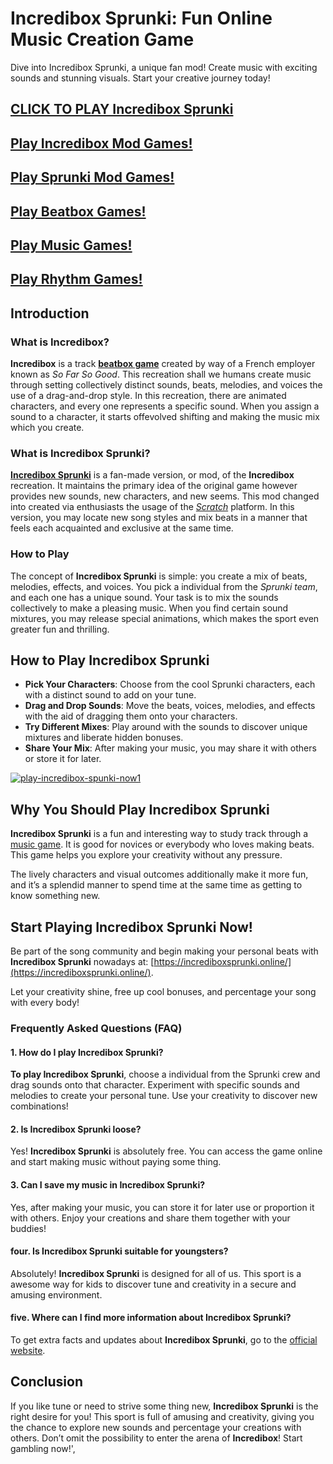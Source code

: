 # Incredibox Sprunki: Fun Online Music Creation Game

Dive into Incredibox Sprunki, a unique fan mod! Create music with exciting sounds and stunning visuals. Start your creative journey today!

## [CLICK TO PLAY Incredibox Sprunki](https://incrediboxsprunki.online/)

## [Play Incredibox Mod Games!](https://incrediboxsprunki.online/category/incredibox)

## [Play Sprunki Mod Games!](https://incrediboxsprunki.online/category/sprunki)

## [Play Beatbox Games!](https://incrediboxsprunki.online/category/beatbox)

## [Play Music Games!](https://incrediboxsprunki.online/category/music)

## [Play Rhythm Games!](https://incrediboxsprunki.online/category/rhythm)



## Introduction

### What is Incredibox?

**Incredibox** is a track [**beatbox game**](https://incrediboxsprunki.online/games/beatbox-games "Play Other Beatbox video games") created by way of a French employer known as _So Far So Good_. This recreation shall we humans create music through setting collectively distinct sounds, beats, melodies, and voices the use of a drag-and-drop style. In this recreation, there are animated characters, and every one represents a specific sound. When you assign a sound to a character, it starts offevolved shifting and making the music mix which you create.

### What is Incredibox Sprunki?

**[Incredibox Sprunki](https://incrediboxsprunki.online/ "Incredibox Sprunki internet site")** is a fan-made version, or mod, of the **Incredibox** recreation. It maintains the primary idea of the original game however provides new sounds, new characters, and new seems. This mod changed into created via enthusiasts the usage of the [_Scratch_](https://scratch.mit.edu/ "scratch") platform. In this version, you may locate new song styles and mix beats in a manner that feels each acquainted and exclusive at the same time.

### How to Play

The concept of **Incredibox Sprunki** is simple: you create a mix of beats, melodies, effects, and voices. You pick a individual from the _Sprunki team_, and each one has a unique sound. Your task is to mix the sounds collectively to make a pleasing music. When you find certain sound mixtures, you may release special animations, which makes the sport even greater fun and thrilling.

## How to Play Incredibox Sprunki

* **Pick Your Characters**: Choose from the cool Sprunki characters, each with a distinct sound to add on your tune.
* **Drag and Drop Sounds**: Move the beats, voices, melodies, and effects with the aid of dragging them onto your characters.
* **Try Different Mixes**: Play around with the sounds to discover unique mixtures and liberate hidden bonuses.
* **Share Your Mix**: After making your music, you may share it with others or store it for later.

[![play-incredibox-spunki-now1](https://incrediboxsprunki.online/games/music/images/play-incredibox-spunki-now1.jpg)](#iframehtml5 "Click to play Incredibox Sprunki")

## Why You Should Play Incredibox Sprunki

**Incredibox Sprunki** is a fun and interesting way to study track through a [music game](https://incrediboxsprunki.online/games/music-games "different track games"). It is good for novices or everybody who loves making beats. This game helps you explore your creativity without any pressure.

The lively characters and visual outcomes additionally make it more fun, and it’s a splendid manner to spend time at the same time as getting to know something new.

## Start Playing Incredibox Sprunki Now!

Be part of the song community and begin making your personal beats with **Incredibox Sprunki** nowadays at: [https://incrediboxsprunki.online/](https://incrediboxsprunki.online/).

Let your creativity shine, free up cool bonuses, and percentage your song with every body!


### Frequently Asked Questions (FAQ)

#### 1. How do I play Incredibox Sprunki?

**To play Incredibox Sprunki**, choose a individual from the Sprunki crew and drag sounds onto that character. Experiment with specific sounds and melodies to create your personal tune. Use your creativity to discover new combinations!

#### 2. Is Incredibox Sprunki loose?

Yes! **Incredibox Sprunki** is absolutely free. You can access the game online and start making music without paying some thing.

#### 3. Can I save my music in Incredibox Sprunki?

Yes, after making your music, you can store it for later use or proportion it with others. Enjoy your creations and share them together with your buddies!

#### four. Is Incredibox Sprunki suitable for youngsters?

Absolutely! **Incredibox Sprunki** is designed for all of us. This sport is a awesome way for kids to discover tune and creativity in a secure and amusing environment.

#### five. Where can I find more information about Incredibox Sprunki?

To get extra facts and updates about **Incredibox Sprunki**, go to the [official website](https://incrediboxsprunki.online/).

## Conclusion

If you like tune or need to strive some thing new, **Incredibox Sprunki** is the right desire for you! This sport is full of amusing and creativity, giving you the chance to explore new sounds and percentage your creations with others. Don’t omit the possibility to enter the arena of **Incredibox**! Start gambling now!',

